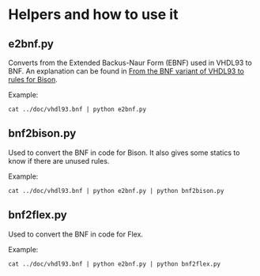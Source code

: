 # Helpers and how to use it

## e2bnf.py

Converts from the Extended Backus-Naur Form (EBNF) used in VHDL93 to BNF. An explanation can be
found in [From the BNF variant of VHDL93 to rules for Bison](../doc/README.md).

Example:
```
cat ../doc/vhdl93.bnf | python e2bnf.py
```

## bnf2bison.py

Used to convert the BNF in code for Bison.
It also gives some statics to know if there are unused rules.

Example:
```
cat ../doc/vhdl93.bnf | python e2bnf.py | python bnf2bison.py
```

## bnf2flex.py

Used to convert the BNF in code for Flex.

Example:
```
cat ../doc/vhdl93.bnf | python e2bnf.py | python bnf2flex.py
```
